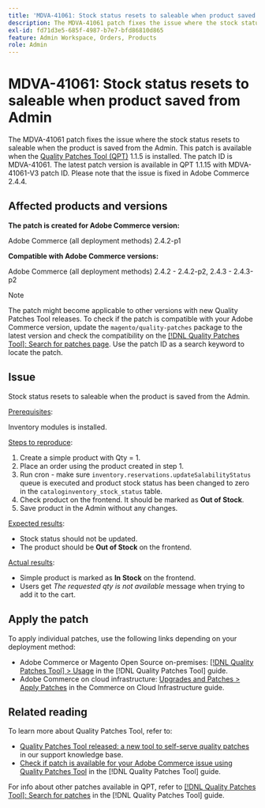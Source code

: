 ```yaml
---
title: 'MDVA-41061: Stock status resets to saleable when product saved from Admin'
description: The MDVA-41061 patch fixes the issue where the stock status resets to saleable when the product is saved from the Admin. This patch is available when the [Quality Patches Tool (QPT)](https://devdocs.magento.com/guides/v2.4/comp-mgr/patching.html#mqp) 1.1.5 is installed. The patch ID is MDVA-41061. The latest patch version is available in QPT 1.1.15 with MDVA-41061-V3 patch ID. Please note that the issue is fixed in Adobe Commerce 2.4.4.
exl-id: fd71d3e5-685f-4987-b7e7-bfd86810d865
feature: Admin Workspace, Orders, Products
role: Admin
---
```

# MDVA-41061: Stock status resets to saleable when product saved from Admin

The MDVA-41061 patch fixes the issue where the stock status resets to saleable when the product is saved from the Admin. This patch is available when the [Quality Patches Tool (QPT)](https://devdocs.magento.com/guides/v2.4/comp-mgr/patching.html#mqp) 1.1.5 is installed. The patch ID is MDVA-41061. The latest patch version is available in QPT 1.1.15 with MDVA-41061-V3 patch ID. Please note that the issue is fixed in Adobe Commerce 2.4.4.

## Affected products and versions

**The patch is created for Adobe Commerce version:**

Adobe Commerce (all deployment methods) 2.4.2-p1

**Compatible with Adobe Commerce versions:**

Adobe Commerce (all deployment methods) 2.4.2 - 2.4.2-p2, 2.4.3 - 2.4.3-p2

>[!NOTE]
>
>The patch might become applicable to other versions with new Quality Patches Tool releases. To check if the patch is compatible with your Adobe Commerce version, update the `magento/quality-patches` package to the latest version and check the compatibility on the [[!DNL Quality Patches Tool]: Search for patches page](https://experienceleague.adobe.com/en/docs/commerce-knowledge-base/kb/announcements/commerce-announcements/magento-quality-patches-released-new-tool-to-self-serve-quality-patches). Use the patch ID as a search keyword to locate the patch.

## Issue

Stock status resets to saleable when the product is saved from the Admin.

<u>Prerequisites</u>:

Inventory modules is installed.

<u>Steps to reproduce</u>:

1. Create a simple product with Qty = 1.
1. Place an order using the product created in step 1.
1. Run cron - make sure `inventory.reservations.updateSalabilityStatus` queue is executed and product stock status has been changed to zero in the `cataloginventory_stock_status` table.
1. Check product on the frontend. It should be marked as **Out of Stock**.
1. Save product in the Admin without any changes.

<u>Expected results</u>:

* Stock status should not be updated.
* The product should be **Out of Stock** on the frontend.

<u>Actual results</u>:

* Simple product is marked as **In Stock** on the frontend.
* Users get *The requested qty is not available* message when trying to add it to the cart.

## Apply the patch

To apply individual patches, use the following links depending on your deployment method:

* Adobe Commerce or Magento Open Source on-premises: [[!DNL Quality Patches Tool] > Usage](/help/tools/quality-patches-tool/usage.md) in the [!DNL Quality Patches Tool] guide.
* Adobe Commerce on cloud infrastructure: [Upgrades and Patches > Apply Patches](https://experienceleague.adobe.com/docs/commerce-cloud-service/user-guide/develop/upgrade/apply-patches.html) in the Commerce on Cloud Infrastructure guide.

## Related reading

To learn more about Quality Patches Tool, refer to:

* [Quality Patches Tool released: a new tool to self-serve quality patches](https://experienceleague.adobe.com/en/docs/commerce-knowledge-base/kb/announcements/commerce-announcements/magento-quality-patches-released-new-tool-to-self-serve-quality-patches) in our support knowledge base.
* [Check if patch is available for your Adobe Commerce issue using Quality Patches Tool](/help/tools/quality-patches-tool/patches-available-in-qpt/check-patch-for-magento-issue-with-magento-quality-patches.md) in the [!DNL Quality Patches Tool] guide.

For info about other patches available in QPT, refer to [[!DNL Quality Patches Tool]: Search for patches](https://experienceleague.adobe.com/tools/commerce-quality-patches/index.html) in the [!DNL Quality Patches Tool] guide.
